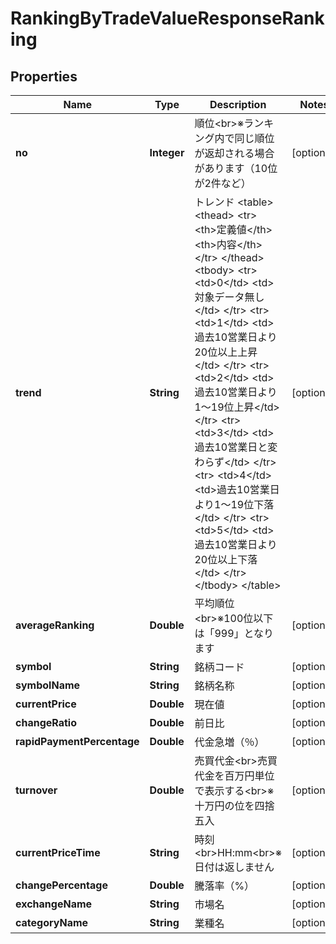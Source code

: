 # RankingByTradeValueResponseRanking

## Properties
Name | Type | Description | Notes
------------ | ------------- | ------------- | -------------
**no** | **Integer** | 順位&lt;br&gt;※ランキング内で同じ順位が返却される場合があります（10位が2件など） |  [optional]
**trend** | **String** | トレンド &lt;table&gt;     &lt;thead&gt;         &lt;tr&gt;             &lt;th&gt;定義値&lt;/th&gt;             &lt;th&gt;内容&lt;/th&gt;         &lt;/tr&gt;     &lt;/thead&gt;     &lt;tbody&gt;         &lt;tr&gt;             &lt;td&gt;0&lt;/td&gt;             &lt;td&gt;対象データ無し&lt;/td&gt;         &lt;/tr&gt;         &lt;tr&gt;             &lt;td&gt;1&lt;/td&gt;             &lt;td&gt;過去10営業日より20位以上上昇&lt;/td&gt;         &lt;/tr&gt;         &lt;tr&gt;             &lt;td&gt;2&lt;/td&gt;             &lt;td&gt;過去10営業日より1～19位上昇&lt;/td&gt;         &lt;/tr&gt;         &lt;tr&gt;             &lt;td&gt;3&lt;/td&gt;             &lt;td&gt;過去10営業日と変わらず&lt;/td&gt;         &lt;/tr&gt;         &lt;tr&gt;             &lt;td&gt;4&lt;/td&gt;             &lt;td&gt;過去10営業日より1～19位下落&lt;/td&gt;         &lt;/tr&gt;         &lt;tr&gt;             &lt;td&gt;5&lt;/td&gt;             &lt;td&gt;過去10営業日より20位以上下落&lt;/td&gt;         &lt;/tr&gt;     &lt;/tbody&gt; &lt;/table&gt; |  [optional]
**averageRanking** | **Double** | 平均順位&lt;br&gt;※100位以下は「999」となります |  [optional]
**symbol** | **String** | 銘柄コード |  [optional]
**symbolName** | **String** | 銘柄名称 |  [optional]
**currentPrice** | **Double** | 現在値 |  [optional]
**changeRatio** | **Double** | 前日比 |  [optional]
**rapidPaymentPercentage** | **Double** | 代金急増（％） |  [optional]
**turnover** | **Double** | 売買代金&lt;br&gt;売買代金を百万円単位で表示する&lt;br&gt;※十万円の位を四捨五入 |  [optional]
**currentPriceTime** | **String** | 時刻&lt;br&gt;HH:mm&lt;br&gt;※日付は返しません |  [optional]
**changePercentage** | **Double** | 騰落率（%） |  [optional]
**exchangeName** | **String** | 市場名 |  [optional]
**categoryName** | **String** | 業種名 |  [optional]
